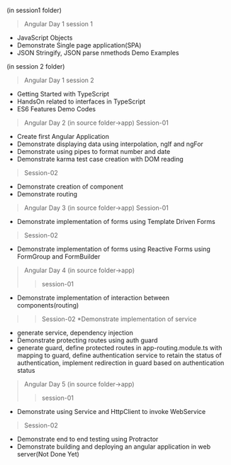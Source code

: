 (in session1 folder)
>Angular Day 1 session 1
* JavaScript Objects
* Demonstrate Single page application(SPA)
* JSON Stringify, JSON parse nmethods Demo Examples

(in session 2 folder)
>Angular Day 1 session 2
* Getting Started with TypeScript
* HandsOn related to interfaces in TypeScript
* ES6 Features Demo Codes

>Angular Day 2 (in source folder->app)
> Session-01
* Create first Angular Application
* Demonstrate displaying data using interpolation, ngIf and ngFor
* Demonstrate using pipes to format number and date
* Demonstrate karma test case creation with DOM reading
> Session-02
* Demonstrate creation of component
* Demonstrate routing
>Angular Day 3 (in source folder->app)
> Session-01
* Demonstrate implementation of forms using Template Driven Forms
> Session-02
* Demonstrate implementation of forms using Reactive Forms using FormGroup and FormBuilder

>Angular Day 4 (in source folder->app)
>>session-01
* Demonstrate implementation of interaction between components(routing)
>> Session-02
*Demonstrate implementation of service
* generate service, dependency injection
* Demonstrate protecting routes using auth guard
* generate guard, define protected routes in app-routing.module.ts with mapping to guard, define authentication service to retain the status of authentication, implement redirection in guard based on authentication status 

>Angular Day 5 (in source folder->app)
>>session-01
* Demonstrate using Service and HttpClient to invoke WebService
> Session-02 
* Demonstrate end to end testing using Protractor
* Demonstrate building and deploying an angular application in web server(Not Done Yet)